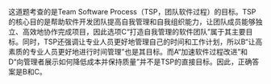 这道题考查的是Team Software Process（TSP，团队软件过程）的目标。TSP的核心目的是帮助软件开发团队提高自我管理和自我组织能力，让团队成员能够独立、高效地协作完成项目，因此选项C“打造自我管理的软件团队”属于其主要目标。同时，TSP还强调让专业人员更好地管理自己的时间和工作计划，所以B“让高素质的专业人员更好地进行时间管理”也是其目标。而A“加速软件过程改进”和D“向管理者展示如何降低成本并保持质量”并不是TSP的直接目标。因此，正确答案是B和C。